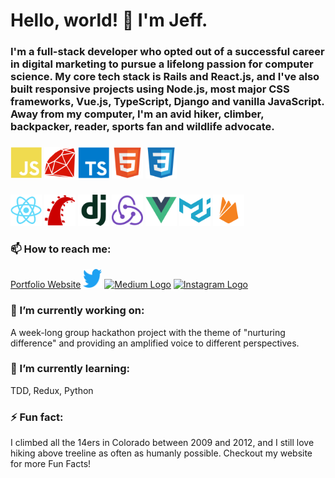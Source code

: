 # Hello, world! 👋 I'm Jeff.

### I'm a full-stack developer who opted out of a successful career in digital marketing to pursue a lifelong passion for computer science. My core tech stack is Rails and React.js, and I've also built responsive projects using Node.js, most major CSS frameworks, Vue.js, TypeScript, Django and vanilla JavaScript. Away from my computer, I'm an avid hiker, climber, backpacker, reader, sports fan and wildlife advocate.

###
<img src="https://github.com/devicons/devicon/blob/master/icons/javascript/javascript-plain.svg" alt="JavaScript Logo" width="50" height="50" /> <img src="https://github.com/devicons/devicon/blob/master/icons/ruby/ruby-plain.svg" alt="Ruby Logo" width="50" height="50" /> <img src="https://github.com/devicons/devicon/blob/master/icons/typescript/typescript-plain.svg" alt="TypeScript Logo" width="50" height="50" /> <img src="https://github.com/devicons/devicon/blob/master/icons/html5/html5-original.svg" alt="HTML5 Logo" width="50" height="50" /> <img src="https://github.com/devicons/devicon/blob/master/icons/css3/css3-original.svg" alt="CSS3 Logo" width="50" height="50" />

###
<img src="https://github.com/devicons/devicon/blob/master/icons/react/react-original.svg" alt="React Logo" height="50" width="50" /> <img src="https://github.com/devicons/devicon/blob/master/icons/rails/rails-plain.svg" alt="Rails Logo" width="50" height="50" /> <img src="https://github.com/devicons/devicon/blob/master/icons/django/django-plain.svg" alt="Django Logo" width="50" height="50" /> <img src="https://github.com/devicons/devicon/blob/master/icons/redux/redux-original.svg" alt="Redux Logo" width="50" height="50" /> <img src="https://github.com/devicons/devicon/blob/master/icons/vuejs/vuejs-original.svg" alt="Vue Logo" width="50" height="50" /> <img src="https://github.com/devicons/devicon/blob/master/icons/materialui/materialui-plain.svg" alt="Material-UI Logo" width="50" height="50" /> <img src="https://github.com/devicons/devicon/blob/master/icons/firebase/firebase-plain.svg" alt="Firebase Logo" width="50" height="50" />


### 📫 How to reach me:
<a href="https://gjeffgolden.com">Portfolio Website</a>
<a href="https://twitter.com/gjeffgolden/"><img src="https://github.com/devicons/devicon/blob/master/icons/twitter/twitter-original.svg" alt="Twitter Logo" width="30" height="30" /></a>  <a href="https://gjeffgolden.medium.com/"><img src="https://cdn.worldvectorlogo.com/logos/monogram-medium.svg" alt="Medium Logo" width="30" height="30" /></a> <a href="https://www.instagram.com/gjeffgolden/"><img src="https://cdn.worldvectorlogo.com/logos/instagram-2-1.svg" alt="Instagram Logo" width="30" height="30" /></a>

### 🔭 I’m currently working on: 
A week-long group hackathon project with the theme of "nurturing difference" and providing an amplified voice to different perspectives.

### 🌱 I’m currently learning: 
TDD, Redux, Python

### ⚡ Fun fact:
I climbed all the 14ers in Colorado between 2009 and 2012, and I still love hiking above treeline as often as humanly possible. Checkout my website for more Fun Facts!

<!--
**gjeffgolden/gjeffgolden** is a ✨ _special_ ✨ repository because its `README.md` (this file) appears on your GitHub profile.

Here are some ideas to get you started:

- 🔭 I’m currently working on ...
- 🌱 I’m currently learning ...
- 👯 I’m looking to collaborate on ...
- 🤔 I’m looking for help with ...
- 💬 Ask me about ...
- 📫 How to reach me: ...
- 😄 Pronouns: ...
- ⚡ Fun fact: ...
-->
